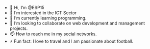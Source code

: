 - 👋 Hi, I’m @ESP15
- 👀 I’m interested in the ICT Sector
- 🌱 I’m currently learning programming.
- 💞️ I’m looking to collaborate on web development and management projects.
- 📫 How to reach me in my social networks.
- ⚡ Fun fact: I love to travel and I am passionate about football.

<!---
ESP15/ESP15 is a ✨ special ✨ repository because its `README.md` (this file) appears on your GitHub profile.
You can click the Preview link to take a look at your changes.
--->
